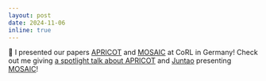 ```yaml
---
layout: post
date: 2024-11-06
inline: true
---
```


📣 I presented our papers [APRICOT](https://portal-cornell.github.io/apricot/) and [MOSAIC](https://portal-cornell.github.io/MOSAIC/) at CoRL in Germany! Check out me giving [a spotlight talk about APRICOT](https://www.youtube.com/watch?v=5VXUoytToAM&t=4910s) and [Juntao](https://jren03.github.io/) presenting [MOSAIC](https://www.youtube.com/watch?v=5VXUoytToAM&t=4485s)!